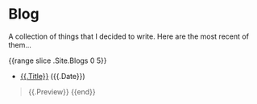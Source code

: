 # Blog

A collection of things that I decided to write. Here are the most recent of them...

{{range slice .Site.Blogs 0 5}}
- [{{.Title}}]({{.Uri}})
(<span class="date">{{.Date}}</span>)

> {{.Preview}}
{{end}}
